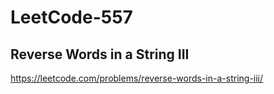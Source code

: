 # LeetCode-557
##  Reverse Words in a String III
https://leetcode.com/problems/reverse-words-in-a-string-iii/
